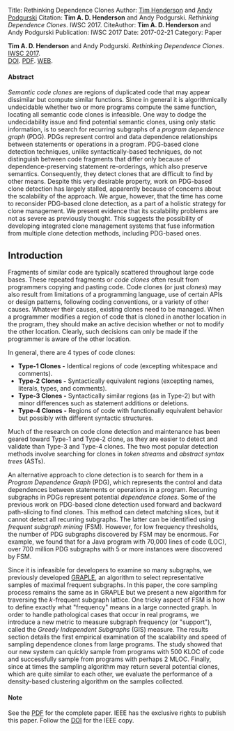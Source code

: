 Title: Rethinking Dependence Clones
Author: <a href="http://hackthology.com">Tim Henderson</a> and <a href="http://engineering.case.edu/profiles/hap">Andy Podgurski</a>
Citation: <strong>Tim A. D. Henderson</strong> and Andy Podgurski. <i>Rethinking Dependence Clones</i>. IWSC 2017.
CiteAuthor: <strong>Tim A. D. Henderson</strong> and Andy Podgurski
Publication: IWSC 2017
Date: 2017-02-21
Category: Paper


**Tim A. D. Henderson** and Andy Podgurski.
*Rethinking Dependence Clones*.
[IWSC 2017](https://iwsc2017.github.io/).
<br/>
[DOI](https://doi.org/10.1109/IWSC.2017.7880512).
[PDF]({filename}/pdfs/iwsc-2017.pdf).
[WEB]({filename}/papers/2017-iwsc.md).

#### Abstract

*Semantic code clones* are regions of duplicated code that may appear dissimilar
but compute similar functions. Since in general it is algorithmically
undecidable whether two or more programs compute the same function, locating all
semantic code clones is infeasible. One way to dodge the undecidability issue
and find potential semantic clones, using only static information, is to search
for recurring subgraphs of a *program dependence graph* (PDG).  PDGs represent
control and data dependence relationships between statements or operations in a
program.  PDG-based clone detection techniques, unlike syntactically-based
techniques, do not distinguish between code fragments that differ only because
of dependence-preserving statement re-orderings, which also preserve semantics.
Consequently, they detect clones that are difficult to find by other means.
Despite this very desirable property, work on PDG-based clone detection has
largely stalled, apparently because of concerns about the scalability of the
approach.  We argue, however, that the time has come to reconsider PDG-based
clone detection, as a part of a holistic strategy for clone management.  We
present evidence that its scalability problems are not as severe as previously
thought.  This suggests the possibility of developing integrated clone
management systems that fuse information from multiple clone detection methods,
including PDG-based ones.


## Introduction

Fragments of similar code are typically scattered throughout large code bases.
These repeated fragments or *code clones* often result from programmers copying
and pasting code.  Code clones (or just *clones*) may also result from
limitations of a programming language, use of certain APIs or design patterns,
following coding conventions, or a variety of other causes.  Whatever their
causes, existing clones need to be managed. When a programmer modifies a region
of code that is cloned in another location in the program, they should make an
active decision whether or not to modify the other location.  Clearly, such
decisions can only be made if the programmer is aware of the other location.

In general, there are 4 types of code clones:

- **Type-1 Clones -** Identical regions of code (excepting whitespace and
  comments).
- **Type-2 Clones -** Syntactically equivalent regions (excepting names,
  literals, types, and comments).
- **Type-3 Clones -** Syntactically similar regions (as in Type-2) but with
  minor differences such as statement additions or deletions.
- **Type-4 Clones -** Regions of code with functionally equivalent behavior but
  possibly with different syntactic structures.

Much of the research on code clone detection and maintenance has been geared
toward Type-1 and Type-2 clone, as they are easier to detect and validate than
Type-3 and Type-4 clones.  The two most popular detection methods involve
searching for clones in *token streams* and *abstract syntax trees* (ASTs).

An alternative approach to clone detection is to search for them in a *Program
Dependence Graph* (PDG), which represents the control and data dependences
between statements or operations in a program.  Recurring subgraphs in PDGs
represent potential *dependence clones*.  Some of the previous work on PDG-based
clone detection used forward and backward path-slicing to find clones.  This
method can detect matching slices, but it cannot detect all recurring subgraphs.
The latter can be identified using *frequent subgraph mining* (FSM).  However,
for low frequency thresholds, the number of PDG subgraphs discovered by FSM may
be enormous.  For example, we found that for a Java program with 70,000 lines of
code (LOC), over 700 million PDG subgraphs with 5 or more instances were
discovered by FSM.

Since it is infeasible for developers to examine so many subgraphs, we
previously developed [GRAPLE]({filename}/papers/2016-swan.md), an algorithm to
select representative samples of maximal frequent subgraphs.  In this paper, the
core sampling process remains the same as in GRAPLE but we present a new
algorithm for traversing the *k*-frequent subgraph lattice.  One tricky aspect
of FSM is how to define exactly what "frequency" means in a large connected
graph. In order to handle pathological cases that occur in real programs, we
introduce a new metric to measure subgraph frequency (or "support"), called
the *Greedy Independent Subgraphs* (GIS) measure.  The results section details
the first empirical examination of the scalability and speed of sampling
dependence clones from large programs. The study showed that our new system can
quickly sample from programs with 500 KLOC of code and successfully sample from
programs with perhaps 2 MLOC. Finally, since at times the sampling algorithm may
return several potential clones, which are quite similar to each other, we
evaluate the performance of a density-based clustering algorithm on the samples
collected.

#### Note
See the [PDF]({filename}/pdfs/iwsc-2017.pdf) for the complete paper. IEEE has
the exclusive rights to publish this paper. Follow the
[DOI](https://doi.org/10.1109/IWSC.2017.7880512) for the IEEE copy.
